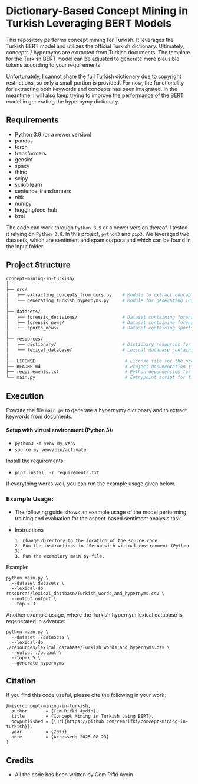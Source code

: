 # Dictionary-Based Concept Mining in Turkish Leveraging BERT Models
This repository performs concept mining for Turkish. It leverages the Turkish BERT model and utilizes the official Turkish dictionary. Ultimately, concepts / hypernyms are extracted from Turkish documents. The template for the Turkish BERT model can be adjusted to generate more plausible tokens according to your requirements. 

Unfortunately, I cannot share the full Turkish dictionary due to copyright restrictions, so only a small portion is provided. For now, the functionality for extracting both keywords and concepts has been integrated. In the meantime, I will also keep trying to improve the performance of the BERT model in generating the hypernymy dictionary.


## Requirements

- Python 3.9 (or a newer version)
- pandas
- torch
- transformers
- gensim
- spacy
- thinc
- scipy
- scikit-learn 
- sentence_transformers
- nltk
- numpy
- huggingface-hub
- lxml 

 The code can work through `Python 3.9` or a newer version thereof. I tested it relying on `Python 3.9`. In this project, `python3` and `pip3`. We leveraged two datasets, which are sentiment and spam corpora and which can be found in the input folder.

## Project Structure

```bash
concept-mining-in-turkish/
│
├── src/
│   ├── extracting_concepts_from_docs.py    # Module to extract concepts from documents
│   └── generating_turkish_hypernyms.py     # Module for generating Turkish hypernyms using the official Turkish dictionary
│
├── datasets/
│   ├── forensic_decisions/                 # Dataset containing forensic decisions
│   ├── forensic_news/                      # Dataset containing forensic news articles
│   └── sports_news/                        # Dataset containing sports news articles
│
├── resources/
│   ├── dictionary/                         # Dictionary resources for NLP tasks
│   └── lexical_database/                   # Lexical database containing hypernyms for linguistic reference
│
├── LICENSE                                  # License file for the project
├── README.md                                # Project documentation (this file)
├── requirements.txt                         # Python dependencies for the project
└── main.py                                  # Entrypoint script for training/evaluation
```

 ## Execution

Execute the file `main.py` to generate a hypernymy dictionary and to extract keywords from documents.

#### Setup with virtual environment (Python 3):

-  `python3 -m venv my_venv`
-  `source my_venv/bin/activate`

Install the requirements:

-  `pip3 install -r requirements.txt`

If everything works well, you can run the example usage given below.

### Example Usage:

- The following guide shows an example usage of the model performing training and evaluation for the aspect-based sentiment analysis task.
- Instructions
      
      1. Change directory to the location of the source code
      2. Run the instructions in "Setup with virtual environment (Python 3)"
      3. Run the exemplary main.py file.

Example:

```
python main.py \
  --dataset datasets \
  --lexical-db resources/lexical_database/Turkish_words_and_hypernyms.csv \
  --output output \
  --top-k 3
```
Another example usage, where the Turkish hypernym lexical database is regenerated in advance:

```
python main.py \
  --dataset ./datasets \
  --lexical-db ./resources/lexical_database/Turkish_words_and_hypernyms.csv \
  --output ./output \
  --top-k 5 \
  --generate-hypernyms
```
## Citation
If you find this code useful, please cite the following in your work:
```
@misc{concept-mining-in-turkish,
  author       = {Cem Rifki Aydin},
  title        = {Concept Mining in Turkish using BERT},
  howpublished = {\url{https://github.com/cemrifki/concept-mining-in-turkish}},
  year         = {2025},
  note         = {Accessed: 2025-08-23}
}
```
## Credits
- All the code has been written by Cem Rifki Aydin

